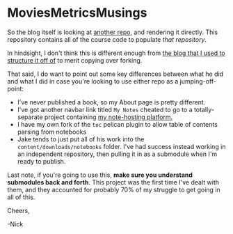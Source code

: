 # MoviesMetricsMusings
So the blog itself is looking at [another repo](https://github.com/NapsterInBlue/napsterinblue.github.io), and rendering it directly. This repository contains all of the course code to populate *that repository*.

In hindsight, I don't think this is different enough from [the blog that I used to structure it off of](https://github.com/jakevdp/jakevdp.github.io-source#building-the-blog) to merit copying over forking.

That said, I do want to point out some key differences between what he did and what I did in case you're looking to use either repo as a jumping-off-point:
* I've never published a book, so my About page is pretty different.
* I've got another navbar link titled `My Notes` cheated to go to a totally-separate project containing [my note-hosting platform.](https://github.com/NapsterInBlue/notes)
* I have my own fork of the `toc` pelican plugin to allow table of contents parsing from notebooks
* Jake tends to just put all of his work into the `content/downloads/notebooks` folder. I've had success instead working in an independent repository, then pulling it in as a submodule when I'm ready to publish.

Last note, if you're going to use this, **make sure you understand submodules back and forth**. This project was the first time I've dealt with them, and they accounted for probably 70% of my struggle to get going in all of this.

Cheers,

-Nick
